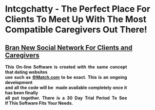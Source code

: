 # Intcgchatty - The Perfect Place For Clients To Meet Up With The Most Compatible Caregivers Out There!
<u><h2>Bran New Social Network For Clients and Caregivers</h2></u>
<p align="justify" style="width: 400px;"><strong>This On-line Software is created with the same concept that dating websites<br/> 
use such as <a href="http://www.match.com"target="_new">&copy;Match.com</a> to be exact. This is an ongoing development<br/>
and all the code will be  made available completely once it has been finally<br/>
all put together. There is a 30 Day Trial Period To See If This Software Fits Your Needs.</strong></p>
